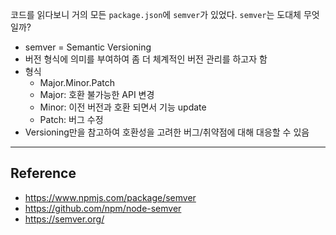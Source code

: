 코드를 읽다보니 거의 모든 `package.json`에 `semver`가 있었다.
`semver`는 도대체 무엇일까?

- semver = Semantic Versioning
- 버전 형식에 의미를 부여하여 좀 더 체계적인 버전 관리를 하고자 함
- 형식
  - Major.Minor.Patch
  - Major: 호환 불가능한 API 변경 
  - Minor: 이전 버전과 호환 되면서 기능 update
  - Patch: 버그 수정
- Versioning만을 참고하여 호환성을 고려한 버그/취약점에 대해 대응할 수 있음

---
## Reference
- https://www.npmjs.com/package/semver
- https://github.com/npm/node-semver
- https://semver.org/
